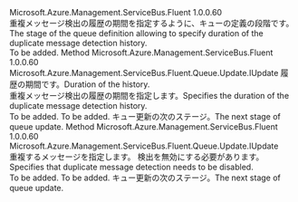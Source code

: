 <Type Name="IWithDuplicateMessageDetection" FullName="Microsoft.Azure.Management.ServiceBus.Fluent.Queue.Update.IWithDuplicateMessageDetection">
  <TypeSignature Language="C#" Value="public interface IWithDuplicateMessageDetection" />
  <TypeSignature Language="ILAsm" Value=".class public interface auto ansi abstract IWithDuplicateMessageDetection" />
  <TypeSignature Language="DocId" Value="T:Microsoft.Azure.Management.ServiceBus.Fluent.Queue.Update.IWithDuplicateMessageDetection" />
  <TypeSignature Language="VB.NET" Value="Public Interface IWithDuplicateMessageDetection" />
  <TypeSignature Language="F#" Value="type IWithDuplicateMessageDetection = interface" />
  <AssemblyInfo>
    <AssemblyName>Microsoft.Azure.Management.ServiceBus.Fluent</AssemblyName>
    <AssemblyVersion>1.0.0.60</AssemblyVersion>
  </AssemblyInfo>
  <Interfaces />
  <Docs>
    <summary>
            <span data-ttu-id="7321d-101">重複メッセージ検出の履歴の期間を指定するように、キューの定義の段階です。</span><span class="sxs-lookup"><span data-stu-id="7321d-101">The stage of the queue definition allowing to specify duration of the duplicate message detection history.</span></span>
            </summary>
    <remarks>To be added.</remarks>
  </Docs>
  <Members>
    <Member MemberName="WithDuplicateMessageDetectionHistoryDuration">
      <MemberSignature Language="C#" Value="public Microsoft.Azure.Management.ServiceBus.Fluent.Queue.Update.IUpdate WithDuplicateMessageDetectionHistoryDuration (TimeSpan duration);" />
      <MemberSignature Language="ILAsm" Value=".method public hidebysig newslot virtual instance class Microsoft.Azure.Management.ServiceBus.Fluent.Queue.Update.IUpdate WithDuplicateMessageDetectionHistoryDuration(valuetype System.TimeSpan duration) cil managed" />
      <MemberSignature Language="DocId" Value="M:Microsoft.Azure.Management.ServiceBus.Fluent.Queue.Update.IWithDuplicateMessageDetection.WithDuplicateMessageDetectionHistoryDuration(System.TimeSpan)" />
      <MemberSignature Language="VB.NET" Value="Public Function WithDuplicateMessageDetectionHistoryDuration (duration As TimeSpan) As IUpdate" />
      <MemberSignature Language="F#" Value="abstract member WithDuplicateMessageDetectionHistoryDuration : TimeSpan -&gt; Microsoft.Azure.Management.ServiceBus.Fluent.Queue.Update.IUpdate" Usage="iWithDuplicateMessageDetection.WithDuplicateMessageDetectionHistoryDuration duration" />
      <MemberType>Method</MemberType>
      <AssemblyInfo>
        <AssemblyName>Microsoft.Azure.Management.ServiceBus.Fluent</AssemblyName>
        <AssemblyVersion>1.0.0.60</AssemblyVersion>
      </AssemblyInfo>
      <ReturnValue>
        <ReturnType>Microsoft.Azure.Management.ServiceBus.Fluent.Queue.Update.IUpdate</ReturnType>
      </ReturnValue>
      <Parameters>
        <Parameter Name="duration" Type="System.TimeSpan" />
      </Parameters>
      <Docs>
        <param name="duration"><span data-ttu-id="7321d-102">履歴の期間です。</span><span class="sxs-lookup"><span data-stu-id="7321d-102">Duration of the history.</span></span></param>
        <summary>
            <span data-ttu-id="7321d-103">重複メッセージ検出の履歴の期間を指定します。</span><span class="sxs-lookup"><span data-stu-id="7321d-103">Specifies the duration of the duplicate message detection history.</span></span>
            </summary>
        <returns>To be added.</returns>
        <remarks>To be added.</remarks>
        <return><span data-ttu-id="7321d-104">キュー更新の次のステージ。</span><span class="sxs-lookup"><span data-stu-id="7321d-104">The next stage of queue update.</span></span></return>
      </Docs>
    </Member>
    <Member MemberName="WithoutDuplicateMessageDetection">
      <MemberSignature Language="C#" Value="public Microsoft.Azure.Management.ServiceBus.Fluent.Queue.Update.IUpdate WithoutDuplicateMessageDetection ();" />
      <MemberSignature Language="ILAsm" Value=".method public hidebysig newslot virtual instance class Microsoft.Azure.Management.ServiceBus.Fluent.Queue.Update.IUpdate WithoutDuplicateMessageDetection() cil managed" />
      <MemberSignature Language="DocId" Value="M:Microsoft.Azure.Management.ServiceBus.Fluent.Queue.Update.IWithDuplicateMessageDetection.WithoutDuplicateMessageDetection" />
      <MemberSignature Language="VB.NET" Value="Public Function WithoutDuplicateMessageDetection () As IUpdate" />
      <MemberSignature Language="F#" Value="abstract member WithoutDuplicateMessageDetection : unit -&gt; Microsoft.Azure.Management.ServiceBus.Fluent.Queue.Update.IUpdate" Usage="iWithDuplicateMessageDetection.WithoutDuplicateMessageDetection " />
      <MemberType>Method</MemberType>
      <AssemblyInfo>
        <AssemblyName>Microsoft.Azure.Management.ServiceBus.Fluent</AssemblyName>
        <AssemblyVersion>1.0.0.60</AssemblyVersion>
      </AssemblyInfo>
      <ReturnValue>
        <ReturnType>Microsoft.Azure.Management.ServiceBus.Fluent.Queue.Update.IUpdate</ReturnType>
      </ReturnValue>
      <Parameters />
      <Docs>
        <summary>
            <span data-ttu-id="7321d-105">重複するメッセージを指定します。 検出を無効にする必要があります。</span><span class="sxs-lookup"><span data-stu-id="7321d-105">Specifies that duplicate message detection needs to be disabled.</span></span>
            </summary>
        <returns>To be added.</returns>
        <remarks>To be added.</remarks>
        <return><span data-ttu-id="7321d-106">キュー更新の次のステージ。</span><span class="sxs-lookup"><span data-stu-id="7321d-106">The next stage of queue update.</span></span></return>
      </Docs>
    </Member>
  </Members>
</Type>